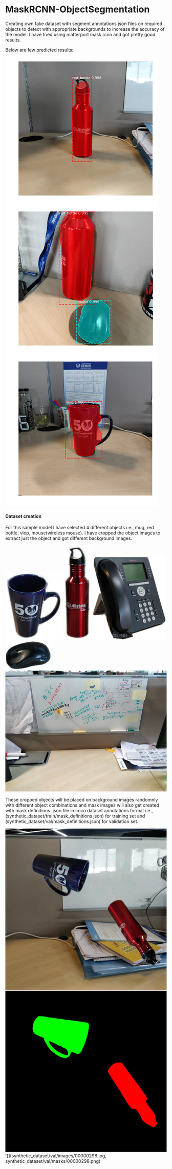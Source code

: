# MaskRCNN-ObjectSegmentation
Creating own fake dataset with segment annotations json files on required objects to detect with appropriate backgrounds to increase the accuracy of the model. I have tried using matterport mask rcnn and got pretty good results. 

Below are few predicted results:

![](synthetic_dataset/test/segmented_test_output_images/07.png)![](synthetic_dataset/test/segmented_test_output_images/02.png)![](synthetic_dataset/test/segmented_test_output_images/01.png) 

#### Dataset creation
For this sample model I have selected 4 different objects i.e., mug, red bottle, viop, mouse(wireless mouse). I have cropped the object images to extract just the object and got different background images. 

![](synthetic_dataset/input/foregrounds/utilities/mug/03.png) ![](synthetic_dataset/input/foregrounds/utilities/red_bottle/01.png) ![](synthetic_dataset/input/foregrounds/electronics/voip/03.png) ![](synthetic_dataset/input/foregrounds/electronics/mouse/02.png) ![](synthetic_dataset/input/backgrounds/IMG_20191120_101657.jpg)

These cropped objects will be placed on background images randomnly with different object combinations and mask images will also get created with mask definitions .json file in coco dataset annotations format i.e., (synthetic_dataset/train/mask_definitions.json) for training set and (synthetic_dataset/val/mask_definitions.json) for validation set.

![](synthetic_dataset/train/images/00000002.jpg)![](synthetic_dataset/train/masks/00000002.png) ![](synthetic_dataset/val/images/00000298.jpg, synthetic_dataset/val/masks/00000298.png)


